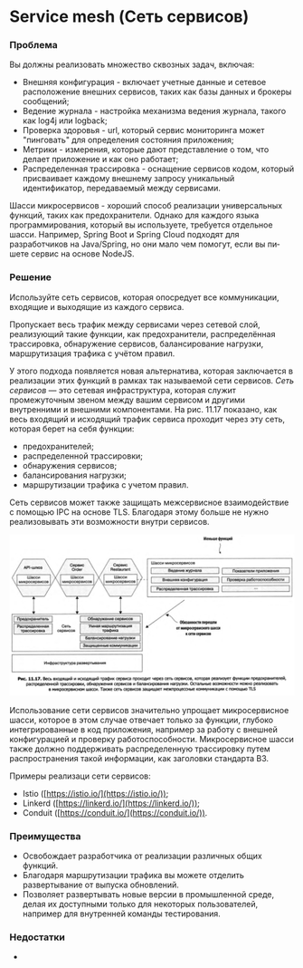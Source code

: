 # Service mesh (Сеть сервисов)

### Проблема

Вы должны реализовать множество сквозных задач, включая: 

- Внешняя конфигурация - включает учетные данные и сетевое расположение внешних сервисов, таких как базы данных и брокеры сообщений;
- Ведение журнала - настройка механизма ведения журнала, такого как log4j или logback;
- Проверка здоровья - url, который сервис мониторинга может "пинговать" для определения состояния приложения;
- Метрики - измерения, которые дают представление о том, что делает приложение и как оно работает;
- Распределенная трассировка - оснащение сервисов кодом, который присваивает каждому внешнему запросу уникальный идентификатор, передаваемый между сервисами.

Шасси микросервисов - хороший способ реализации универсальных функций, таких как предохранители. Однако для каждого языка программирования, который вы используете, требуется отдельное шасси. Например, Spring Boot и Spring Cloud подходят для разработчиков на Java/Spring, но они мало чем помогут, если вы пи­шете сервис на основе NodeJS.

### Решение

Используйте сеть сервисов, которая опосредует все коммуникации, входящие и выходящие из каждого сервиса.

Пропускает весь трафик между сервисами через сетевой слой, реализующий такие функции, как предохранители, распределённая трассировка, обнаружение сервисов, балансирование нагрузки, маршрутизация трафика с учётом правил.

У этого подхода появляется новая альтернатива, которая заключается в реали­зации этих функций в рамках так называемой сети сервисов. *Сеть сервисов —* это сетевая инфраструктура, которая служит промежуточным звеном между вашим сер­висом и другими внутренними и внешними компонентами. На рис. 11.17 показано, как весь входящий и исходящий трафик сервиса проходит через эту сеть, которая берет на себя функции:

- предохранителей;
- распределенной трассировки;
- обнаружения сервисов;
- балансирования нагрузки;
- маршрутизации трафика с учетом правил.

Сеть сервисов может также защищать межсервисное взаимодействие с помощью IPC на основе TLS. Благодаря этому больше не нужно реализовывать эти возмож­ности внутри сервисов.

![Untitled](Service%20mesh%20(%D0%A1%D0%B5%D1%82%D1%8C%20%D1%81%D0%B5%D1%80%D0%B2%D0%B8%D1%81%D0%BE%D0%B2)/Untitled.png)

Использование сети сервисов значительно упрощает микросервисное шасси, которое в этом случае отвечает только за функции, глубоко интегрированные в код приложения, например за работу с внешней конфигурацией и проверку работоспо­собности. Микросервисное шасси также должно поддерживать распределенную трассировку путем распространения такой информации, как заголовки стандарта ВЗ.

Примеры реализаци сети сервисов:

- Istio ([https://istio.io/](https://istio.io/));
- Linkerd ([https://linkerd.io/](https://linkerd.io/));
- Conduit ([https://conduit.io/](https://conduit.io/)).

### Преимущества

- Освобождает разработчи­ка от реализации различных общих функций.
- Благодаря маршрутизации трафика вы можете отделить развертывание от выпуска обновлений.
- Позволяет развертывать новые версии в промышленной среде, делая их доступными только для некоторых пользователей, например для внутренней команды тестирования.

### Недостатки

-